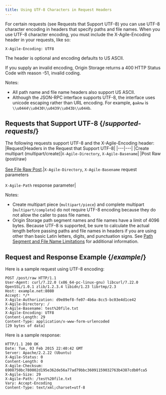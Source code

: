 ```yaml
---
title: Using UTF-8 Characters in Request Headers
---
```

For certain requests (see Requests that Support UTF-8) you can use UTF-8 character encoding in headers that specify paths and file names. When you use UTF-8 character encoding, you must include the X-Agile-Encoding header in your requests, like so:

```
X-Agile-Encoding: UTF8
```

The header is optional and encoding defaults to US ASCII.

If you supply an invalid encoding, Origin Storage returns a 400 HTTP Status Code with reason -51, invalid coding.

Notes:

- All path name and file name headers also support US ASCII.
- Although the JSON-RPC interface supports UTF-8, the interface uses unicode escaping rather than URL encoding. For example, `файлы` is `\\u0444\\u0430\\u0439\\u043b\\u044b`.

## Requests that Support UTF-8  {/*supported-requests*/}
The following requests support UTF-8 and the X-Agile-Encoding header:
|Request|Headers in the Request that Support UTF-8|
|---|---|
|Create multipart (multipart/create)|`X-Agile-Directory`, `X-Agile-Basename`|
|Post Raw (post/raw)<br /><br />[See File Raw Post](/delivery/storage/apis/api_calls/uploading_files_nonmultipart/#file-raw-post).|`X-Agile-Directory`, `X-Agile-Basename` request parameters<br /><br />`X-Agile-Path` response parameter|

Notes:

- Create multipart piece (`multipart/piece`) and complete multipart (`multipart/complete`) do not require UTF-8 encoding because they do not allow the caller to pass file names.
- Origin Storage path segment names and file names have a limit of 4096 bytes. Because UTF-8 is supported, be sure to calculate the actual length before passing paths and file names in headers if you are using other than basic Latin letters, digits, and punctuation signs. See [Path Segment and File Name Limitations](/delivery/storage/apis/reference_materials/path_segment_and_file_name_limitations) for additional information.

## Request and Response Example  {/*example*/}
Here is a sample request using UTF-8 encoding:
```
POST /post/raw HTTP/1.1
User-Agent: curl/7.22.0 (x86_64-pc-linux-gnu) libcurl/7.22.0 OpenSSL/1.0.1 zlib/1.2.3.4 libidn/1.23 librtmp/2.3
Host: example.net:8080
Accept: */*
X-Agile-Authorization: d9e89ef8-fe07-4b6a-8cc5-bc03e4d1ce42
X-Agile-Directory: /
X-Agile-Basename: test%20file.txt
X-Agile-Encoding: UTF8
Content-Length: 29
Content-Type: application/x-www-form-urlencoded
[29 bytes of data]
```

Here is a sample response:
```
HTTP/1.1 200 OK
Date: Tue, 03 Feb 2015 22:40:42 GMT
Server: Apache/2.2.22 (Ubuntu)
X-Agile-Status: 0
Content-Length: 0
X-Agile-Checksum: 6908750bc780002d195e362de56a77ad79bbc36091159032763b4387cdb0fca5
X-Agile-Size: 29
X-Agile-Path: /test%20file.txt
Vary: Accept-Encoding
Content-Type: text/xml;charset=utf-8
```
